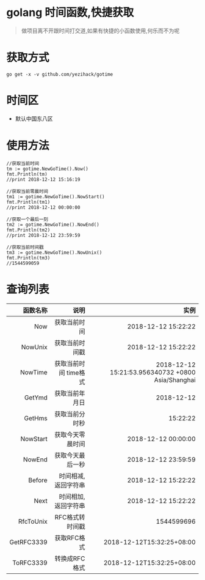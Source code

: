 # golang 时间函数,快捷获取

> 做项目离不开跟时间打交道,如果有快捷的小函数使用,何乐而不为呢

# 获取方式
```
go get -x -v github.com/yezihack/gotime
```

# 时间区
* 默认中国东八区

# 使用方法
```golang
//获取当前时间
tm := gotime.NewGoTime().Now()
fmt.Println(tm)
//print 2018-12-12 15:16:19

//获取当前零晨时间
tm1 := gotime.NewGoTime().NowStart()
fmt.Println(tm1)
//print 2018-12-12 00:00:00

//获取一个最后一刻
tm2 := gotime.NewGoTime().NowEnd()
fmt.Println(tm2)
//print 2018-12-12 23:59:59

//获取当前时间戳
tm3 := gotime.NewGoTime().NowUnix()
fmt.Println(tm3)
//1544599059
```

# 查询列表

| 函数名称 | 说明 | 实例 |
| ---: | ---:| ---:|
|Now| 获取当前时间 | 2018-12-12 15:22:22|
|NowUnix| 获取当前时间戳 | 2018-12-12 15:22:22|
|NowTime| 获取当前时间 time格式 | 2018-12-12 15:21:53.956340732 +0800 Asia/Shanghai |
|GetYmd| 获取当前年月日 | 2018-12-12 |
|GetHms| 获取当前分时秒 | 15:22:22|
|NowStart| 获取今天零晨时间 | 2018-12-12 00:00:00|
|NowEnd| 获取今天最后一秒 | 2018-12-12 23:59:59|
|Before| 时间相减,返回字符串 | 2018-12-12 15:22:22|
|Next| 时间相加,返回字符串 | 2018-12-12 15:22:22|
|RfcToUnix| RFC格式转时间戳 | 1544599696|
|GetRFC3339| 获取RFC格式 | 2018-12-12T15:32:25+08:00|
|ToRFC3339| 转换成RFC格式 | 2018-12-12T15:32:25+08:00|